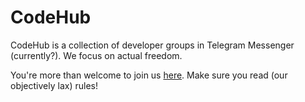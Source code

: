 # CodeHub
CodeHub is a collection of developer groups in Telegram Messenger (currently?). We focus on actual freedom.

You're more than welcome to join us [here](https://t.me/CodeHubChannel). Make sure you read (our objectively lax) rules!
